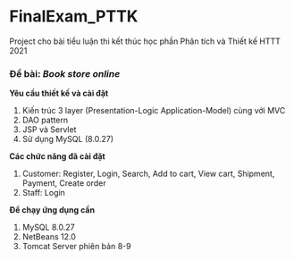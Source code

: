 # FinalExam_PTTK
Project cho bài tiểu luận thi kết thúc học phần Phân tích và Thiết kế HTTT 2021

### Đề bài: *Book store online* ###
**Yêu cầu thiết kế và cài đặt**
1. Kiến trúc 3 layer (Presentation-Logic Application-Model) cùng với MVC
2. DAO pattern
3. JSP và Servlet
4. Sử dụng MySQL (8.0.27)

**Các chức năng đã cài đặt**
1. Customer: Register, Login, Search, Add to cart, View cart, Shipment, Payment, Create order
2. Staff: Login

**Để chạy ứng dụng cần**
1. MySQL 8.0.27
2. NetBeans 12.0
3. Tomcat Server phiên bản 8-9
